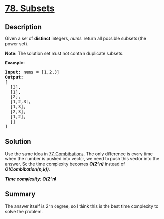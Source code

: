 # [78. Subsets](https://leetcode.com/problems/subsets/)

## Description

<div class="content__u3I1 question-content__JfgR"><div><p>Given a set of <strong>distinct</strong> integers, <em>nums</em>, return all possible subsets (the power set).</p>

<p><strong>Note:</strong> The solution set must not contain duplicate subsets.</p>

<p><strong>Example:</strong></p>

<pre><strong>Input:</strong> nums = [1,2,3]
<strong>Output:</strong>
[
  [3],
&nbsp; [1],
&nbsp; [2],
&nbsp; [1,2,3],
&nbsp; [1,3],
&nbsp; [2,3],
&nbsp; [1,2],
&nbsp; []
]</pre>
</div></div>

## Solution
Use the same idea in [77. Combibations](https://github.com/BlueBug12/LeetCode-Solution/tree/master/%230077_Combinations). The only difference is every time when the number is pushed into vector, we need to push this vector into the answer. So the time complexity becomes _**O(2^n)**_ instead of _**O(Combibation(n,k))**_.

_**Time complexity: O(2^n)**_

## Summary
The answer itself is 2^n degree, so I think this is the best time complexity to solve the problem.

